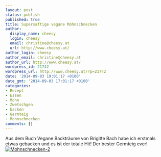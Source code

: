 ```yaml
---
layout: post
status: publish
published: true
title: Supersaftige vegane Mohnschnecken
author:
  display_name: cheesy
  login: cheesy
  email: christine@cheesy.at
  url: http://www.cheesy.at/
author_login: cheesy
author_email: christine@cheesy.at
author_url: http://www.cheesy.at/
wordpress_id: 21742
wordpress_url: http://www.cheesy.at/?p=21742
date: '2014-09-03 19:01:17 +0100'
date_gmt: '2014-09-03 17:01:17 +0100'
categories:
- Rezept
- Essen
- Mohn
- Zwetschgen
- backen
- Germteig
- Mohnschnecken
comments: []
---
```

Aus dem Buch Vegane Backträume von Brigitte Bach habe ich erstmals etwas gebacken und es ist der totale Hit! Der bester Germteig ever!
[![Mohnschnecken-2](http://www.cheesy.at/wp-content/uploads/Mohnschnecken-2.jpg)](http://www.cheesy.at/rezepte/kuchen-und-torten/vegane-mohnschnecken/ "Vegane Mohnschnecken!")
